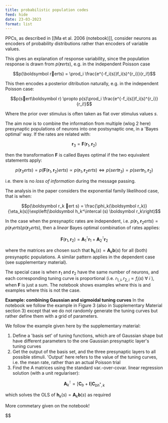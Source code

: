```yaml
---
title: probabilistic population codes
feed: hide
date: 23-03-2023
format: list
---
```



PPCs, as described in [[Ma et al. 2006 (notebook)]], consider neurons as encoders of probability distributions rather than encoders of variable values.

This gives an explanation of response variability, since the population response is drawn from $p(\boldsymbol rerts)$, e.g. in the independent Poisson case 

$$p(\boldsymbol rerts) = \prod_i \frac{e^{-f_i(s)}f_i(s)^{r_i}}{r_i!}$$


This then encodes a posterior ditribution naturally, e.g.  in the independent Poisson case: 

$$p(sert\boldsymbol r) \propto  p(s)\prod_i \frac{e^{-f_i(s)}f_i(s)^{r_i}}{r_i!}$$

Where the prior over stimulus is often taken as flat over stimulus values $s$.

The aim now is to combine the information from multiple (wlog 2 here) presynaptic populations of neurons into one postsynaptic one, in a 'Bayes optimal' way. If the rates are related with:

$$\boldsymbol r_3 = \boldsymbol F(\boldsymbol r_1, \boldsymbol r_2)$$

then the transformation $\boldsymbol F$ is called Bayes optimal if the two equivalent statements apply:

$$p(\boldsymbol r_3erts) = p(\boldsymbol F(\boldsymbol r_1, \boldsymbol r_2)erts) \propto p(\boldsymbol r_1, \boldsymbol r_2erts) \iff p(sert\boldsymbol r_3) = p(s ert \boldsymbol r_1, \boldsymbol r_2)$$

i.e. there is no *loss of information* during the message passing.

The analysis in the paper considers the exponential family likelihood case, that is when:

$$p(\boldsymbol r_k ert s) = \frac{\phi_k(\boldsymbol r_k)}{\eta_k(s)}\exp\left(\boldsymbol h_k^\intercal (s) \boldsymbol r_k\right)$$


In the case when the presynaptic rates are independent, i.e. $p(\boldsymbol r_1, \boldsymbol r_2erts) = p(\boldsymbol r_1 ert s) p(\boldsymbol r_2erts)$, then a *linear* Bayes optimal combination of rates applies:

$$\boldsymbol F(\boldsymbol r_1, \boldsymbol r_2) = \boldsymbol A_1^\intercal \boldsymbol r_1 + \boldsymbol A_2^\intercal \boldsymbol r_2$$

where the matrices are chosen such that $\boldsymbol h_k(s) = \boldsymbol A_k \boldsymbol b(s)$ for all (both) presynaptic populations. A similar pattern applies in the dependent case (see supplementary material).

The special case is when $\boldsymbol r_1$ and $\boldsymbol r_2$ have the same number of neurons, and each corresponding tuning curve is proportional (i.e. $r_{1,i}, r_{2,i} \propto f_i(s) \ \forall\ i$ ), when $\boldsymbol F$ is just a sum. The notebook shows examples where this is and examples where this is not the case.

**Example: combining Gaussian and sigmoidal tuning curves**
In the notebook we follow the example in Figure 3 (also in Supplementary Material section 3) except that we do not randomly generate the tuning curves but rather define them with a grid of parameters.

We follow the example given here by the supplementary material:
1. Define a 'basis set' of tuning functions, which are of Gaussian shape but have different parameters to the one Gaussian presynaptic layer's tuning curves
2. Get the output of the basis set, and the three presynaptic layers to all possible stimuli. 'Output' here refers to the value of the tuning curves, i.e. the mean rate, rather than an actual Poisson trial
3. Find the A matrices using the standard var.-over-covar. linear regression solution (with a unit regulariser):

$$\boldsymbol A_k^\intercal = \left[\boldsymbol C_b + \boldsymbol I \right]\boldsymbol C_{bh^*,k}$$

which solves the OLS of $\boldsymbol h_k(s) = \boldsymbol A_k \boldsymbol b(s)$ as required

More commetary given on the notebook!

$$